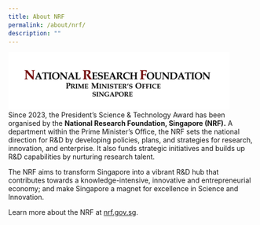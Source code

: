 ```yaml
---
title: About NRF
permalink: /about/nrf/
description: ""
---
```

<img src="/images/Logos/nrf-logo-fc-hr.jpg" alt="National Research Foundation (Logo)" style="width:450px"/><br>
Since 2023, the President’s Science & Technology Award has been organised by the <b>National Research Foundation, Singapore (NRF).</b> A department within the Prime Minister’s Office, the NRF sets the national direction for R&D by developing policies, plans, and strategies for research, innovation, and enterprise. It also funds strategic initiatives and builds up R&D capabilities by nurturing research talent.

The NRF aims to transform Singapore into a vibrant R&D hub that contributes towards a knowledge-intensive, innovative and entrepreneurial economy; and make Singapore a magnet for excellence in Science and Innovation.

Learn more about the NRF at [nrf.gov.sg](https://www.nrf.gov.sg/).